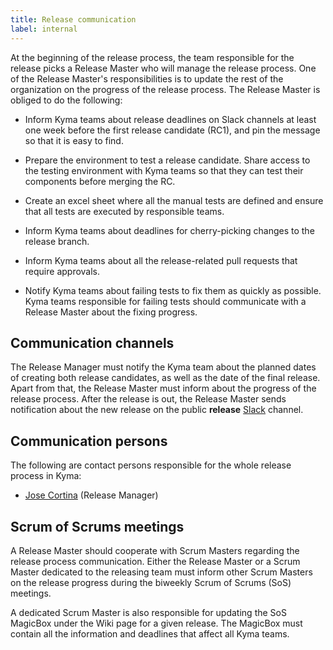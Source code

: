 ```yaml
---
title: Release communication
label: internal
---
```


At the beginning of the release process, the team responsible for the release picks a Release Master who will manage the release process. One of the Release Master's responsibilities is to update the rest of the organization on the progress of the release process. The Release Master is obliged to do the following:

- Inform Kyma teams about release deadlines on Slack channels at least one week before the first release candidate (RC1), and pin the message so that it is easy to find.

- Prepare the environment to test a release candidate. Share access to the testing environment with Kyma teams so that they can test their components before merging the RC.

- Create an excel sheet where all the manual tests are defined and ensure that all tests are executed by responsible teams.

- Inform Kyma teams about deadlines for cherry-picking changes to the release branch.

- Inform Kyma teams about all the release-related pull requests that require approvals.

- Notify Kyma teams about failing tests to fix them as quickly as possible. Kyma teams responsible for failing tests should communicate with a Release Master about the fixing progress.

## Communication channels

The Release Manager must notify the Kyma team about the planned dates of creating both release candidates, as well as the date of the final release. Apart from that, the Release Master must inform about the progress of the release process. After the release is out, the Release Master sends notification about the new release on the public **release** [Slack](http://slack.kyma-project.io/) channel.

## Communication persons

The following are contact persons responsible for the whole release process in Kyma:

- [Jose Cortina](https://github.com/jose-cortina) (Release Manager)

## Scrum of Scrums meetings

A Release Master should cooperate with Scrum Masters regarding the release process communication. Either the Release Master or a Scrum Master dedicated to the releasing team must inform other Scrum Masters on the release progress during the biweekly Scrum of Scrums (SoS) meetings.

A dedicated Scrum Master is also responsible for updating the SoS MagicBox under the Wiki page for a given release. The MagicBox must contain all the information and deadlines that affect all Kyma teams.
